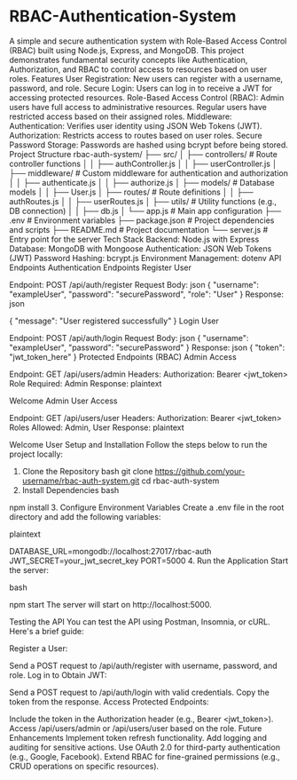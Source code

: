 # RBAC-Authentication-System
A simple and secure authentication system with Role-Based Access Control (RBAC) built using Node.js, Express, and MongoDB. This project demonstrates fundamental security concepts like Authentication, Authorization, and RBAC to control access to resources based on user roles.
Features
User Registration: New users can register with a username, password, and role.
Secure Login: Users can log in to receive a JWT for accessing protected resources.
Role-Based Access Control (RBAC):
Admin users have full access to administrative resources.
Regular users have restricted access based on their assigned roles.
Middleware:
Authentication: Verifies user identity using JSON Web Tokens (JWT).
Authorization: Restricts access to routes based on user roles.
Secure Password Storage: Passwords are hashed using bcrypt before being stored.
Project Structure
rbac-auth-system/
├── src/
│   ├── controllers/       # Route controller functions
│   │   ├── authController.js
│   │   ├── userController.js
│   ├── middleware/        # Custom middleware for authentication and authorization
│   │   ├── authenticate.js
│   │   ├── authorize.js
│   ├── models/            # Database models
│   │   ├── User.js
│   ├── routes/            # Route definitions
│   │   ├── authRoutes.js
│   │   ├── userRoutes.js
│   ├── utils/             # Utility functions (e.g., DB connection)
│   │   ├── db.js
│   └── app.js             # Main app configuration
├── .env                   # Environment variables
├── package.json           # Project dependencies and scripts
├── README.md              # Project documentation
└── server.js              # Entry point for the server
Tech Stack
Backend: Node.js with Express
Database: MongoDB with Mongoose
Authentication: JSON Web Tokens (JWT)
Password Hashing: bcrypt.js
Environment Management: dotenv
API Endpoints
Authentication Endpoints
Register User

Endpoint: POST /api/auth/register
Request Body:
json
{
  "username": "exampleUser",
  "password": "securePassword",
  "role": "User"
}
Response:
json

{
  "message": "User registered successfully"
}
Login User

Endpoint: POST /api/auth/login
Request Body:
json
{
  "username": "exampleUser",
  "password": "securePassword"
}
Response:
json
{
  "token": "jwt_token_here"
}
Protected Endpoints (RBAC)
Admin Access

Endpoint: GET /api/users/admin
Headers:
Authorization: Bearer <jwt_token>
Role Required: Admin
Response:
plaintext

Welcome Admin
User Access

Endpoint: GET /api/users/user
Headers:
Authorization: Bearer <jwt_token>
Roles Allowed: Admin, User
Response:
plaintext

Welcome User
Setup and Installation
Follow the steps below to run the project locally:

1. Clone the Repository
bash
git clone https://github.com/your-username/rbac-auth-system.git
cd rbac-auth-system
2. Install Dependencies
bash

npm install
3. Configure Environment Variables
Create a .env file in the root directory and add the following variables:

plaintext

DATABASE_URL=mongodb://localhost:27017/rbac-auth
JWT_SECRET=your_jwt_secret_key
PORT=5000
4. Run the Application
Start the server:

bash

npm start
The server will start on http://localhost:5000.

Testing the API
You can test the API using Postman, Insomnia, or cURL. Here's a brief guide:

Register a User:

Send a POST request to /api/auth/register with username, password, and role.
Log in to Obtain JWT:

Send a POST request to /api/auth/login with valid credentials.
Copy the token from the response.
Access Protected Endpoints:

Include the token in the Authorization header (e.g., Bearer <jwt_token>).
Access /api/users/admin or /api/users/user based on the role.
Future Enhancements
Implement token refresh functionality.
Add logging and auditing for sensitive actions.
Use OAuth 2.0 for third-party authentication (e.g., Google, Facebook).
Extend RBAC for fine-grained permissions (e.g., CRUD operations on specific resources).


